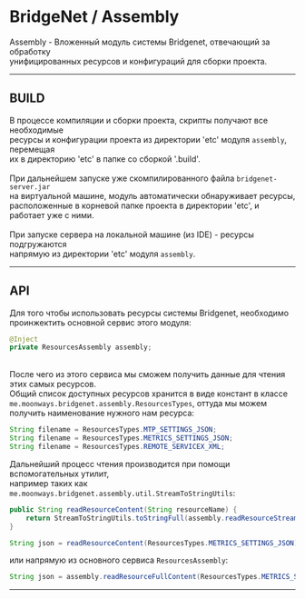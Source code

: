 # BridgeNet / Assembly

Assembly - Вложенный модуль системы Bridgenet, отвечающий за обработку 
<br>унифицированных ресурсов и конфигураций для сборки проекта.

---

## BUILD

В процессе компиляции и сборки проекта, скрипты получают все необходимые
<br>ресурсы и конфигурации проекта из директории 'etc' модуля `assembly`, перемещая
<br>их в директорию 'etc' в папке со сборкой '.build'.
<br>
<br>При дальнейшем запуске уже скомпилированного файла `bridgenet-server.jar`
<br>на виртуальной машине, модуль автоматически обнаруживает ресурсы,
<br>расположенные в корневой папке проекта в директории 'etc', и работает уже с ними.
<br>
<br>При запуске сервера на локальной машине (из IDE) - ресурсы подгружаются
<br>напрямую из директории 'etc' модуля `assembly`.

---

## API

Для того чтобы использовать ресурсы системы Bridgenet, необходимо
<br>проинжектить основной сервис этого модуля:
```java
@Inject
private ResourcesAssembly assembly;
```

<br>После чего из этого сервиса мы сможем получить данные для чтения этих самых ресурсов.
<br>Общий список доступных ресурсов хранится в виде констант в классе `me.moonways.bridgenet.assembly.ResourcesTypes`,
оттуда мы можем получить наименование нужного нам ресурса:
```java
String filename = ResourcesTypes.MTP_SETTINGS_JSON;
String filename = ResourcesTypes.METRICS_SETTINGS_JSON;
String filename = ResourcesTypes.REMOTE_SERVICEX_XML;
```

Дальнейший процесс чтения производится при помощи вспомогательных утилит,
<br>например таких как `me.moonways.bridgenet.assembly.util.StreamToStringUtils`:

```java
public String readResourceContent(String resourceName) {
    return StreamToStringUtils.toStringFull(assembly.readResourceStream(resourceName), charset);
}
```
```java
String json = readResourceContent(ResourcesTypes.METRICS_SETTINGS_JSON);
```
или напрямую из основного сервиса `ResourcesAssembly`:
```java
String json = assembly.readResourceFullContent(ResourcesTypes.METRICS_SETTINGS_JSON);
```

---